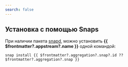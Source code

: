 ```yaml
---
search: false
---
```


## Установка с помощью Snaps <Badge v-if="$frontmatter?.aggregation?.snap?.build === 'unofficial'" type="danger" text="Неофициальная сборка" />

При наличии пакета [snapd](/snap), можно установить **{{ $frontmatter?.appstream?.name }}** одной командой:

```shell-vue
snap install {{ $frontmatter?.aggregation?.snap?.id ?? $frontmatter?.aggregation?.snap }}
```

<!--@include: @ru/apps/.parts/install/software-snap.md-->
